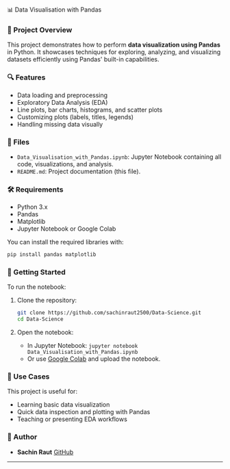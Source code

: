  📊 Data Visualisation with Pandas

### 📝 Project Overview

This project demonstrates how to perform **data visualization using Pandas** in Python. It showcases techniques for exploring, analyzing, and visualizing datasets efficiently using Pandas' built-in capabilities.

### 🔍 Features

* Data loading and preprocessing
* Exploratory Data Analysis (EDA)
* Line plots, bar charts, histograms, and scatter plots
* Customizing plots (labels, titles, legends)
* Handling missing data visually

### 📁 Files

* `Data_Visualisation_with_Pandas.ipynb`: Jupyter Notebook containing all code, visualizations, and analysis.
* `README.md`: Project documentation (this file).

### 🛠️ Requirements

* Python 3.x
* Pandas
* Matplotlib
* Jupyter Notebook or Google Colab

You can install the required libraries with:

```bash
pip install pandas matplotlib
```

### 🚀 Getting Started

To run the notebook:

1. Clone the repository:

   ```bash
   git clone https://github.com/sachinraut2500/Data-Science.git
   cd Data-Science
   ```
2. Open the notebook:

   * In Jupyter Notebook: `jupyter notebook Data_Visualisation_with_Pandas.ipynb`
   * Or use [Google Colab](https://colab.research.google.com) and upload the notebook.

### 📌 Use Cases

This project is useful for:

* Learning basic data visualization
* Quick data inspection and plotting with Pandas
* Teaching or presenting EDA workflows


### 👤 Author

* **Sachin Raut**
  [GitHub](https://github.com/sachinraut2500)

------------------------------------------------------------------------------------------------------------
